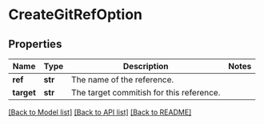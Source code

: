 # CreateGitRefOption

## Properties
Name | Type | Description | Notes
------------ | ------------- | ------------- | -------------
**ref** | **str** | The name of the reference. | 
**target** | **str** | The target commitish for this reference. | 

[[Back to Model list]](../README.md#documentation-for-models) [[Back to API list]](../README.md#documentation-for-api-endpoints) [[Back to README]](../README.md)


